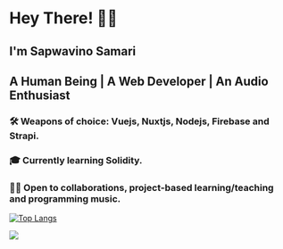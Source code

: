 # Hey There! 👋🏾

## I'm Sapwavino Samari
## A Human Being | A Web Developer | An Audio Enthusiast 
 
### 🛠 Weapons of choice: Vuejs, Nuxtjs, Nodejs, Firebase and Strapi.
### 🎓 Currently learning Solidity.
### 👍🏾 Open to collaborations, project-based learning/teaching and programming music.

[![Top Langs](https://github-readme-stats.vercel.app/api/top-langs/?username=vinosamari&layout=compact&show_icons=true&theme=synthwave)](https://github.com/vinosamari/github-readme-stats)

<img src="https://github-readme-stats.vercel.app/api?username=vinosamari&show_icons=true&theme=synthwave">


